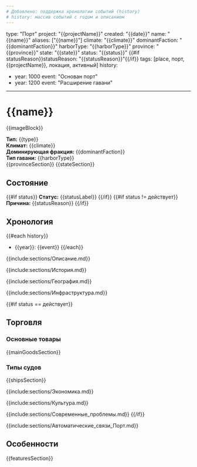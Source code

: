 ```yaml
---
# Добавлено: поддержка хронологии событий (history)
# history: массив событий с годом и описанием
---
```

type: "Порт"
project: "{{projectName}}"
created: "{{date}}"
name: "{{name}}"
aliases: ["{{name}}"]
climate: "{{climate}}"
dominantFaction: "{{dominantFaction}}"
harborType: "{{harborType}}"
province: "{{province}}"
state: "{{state}}"
status: "{{status}}"
{{#if statusReason}}statusReason: "{{statusReason}}"{{/if}}
tags: [place, порт, {{projectName}}, локация, активный]
history:
  - year: 1000
    event: "Основан порт"
  - year: 1200
    event: "Расширение гавани"
---

# {{name}}

{{imageBlock}}

**Тип:** {{type}}  
**Климат:** {{climate}}  
**Доминирующая фракция:** {{dominantFaction}}  
**Тип гавани:** {{harborType}}  
{{provinceSection}}
{{stateSection}}

## Состояние

{{#if status}}
**Статус:** {{statusLabel}}
{{/if}}
{{#if status != действует}}
**Причина:** {{statusReason}}
{{/if}}

## Хронология
{{#each history}}
- {{year}}: {{event}}
{{/each}}

{{include:sections/Описание.md}}

{{include:sections/История.md}}

{{include:sections/География.md}}

{{include:sections/Инфраструктура.md}}

{{#if status == действует}}
## Торговля
### Основные товары
{{mainGoodsSection}}

### Типы судов
{{shipsSection}}

{{include:sections/Экономика.md}}

{{include:sections/Культура.md}}

{{include:sections/Современные_проблемы.md}}
{{/if}}

{{include:sections/Автоматические_связи_Порт.md}}

## Особенности
{{featuresSection}} 